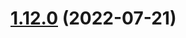 # [1.12.0](https://github.com/maxweldsouza/maxweldsouza-test-repo/compare/v1.13.0...v1.12.0) (2022-07-21)



